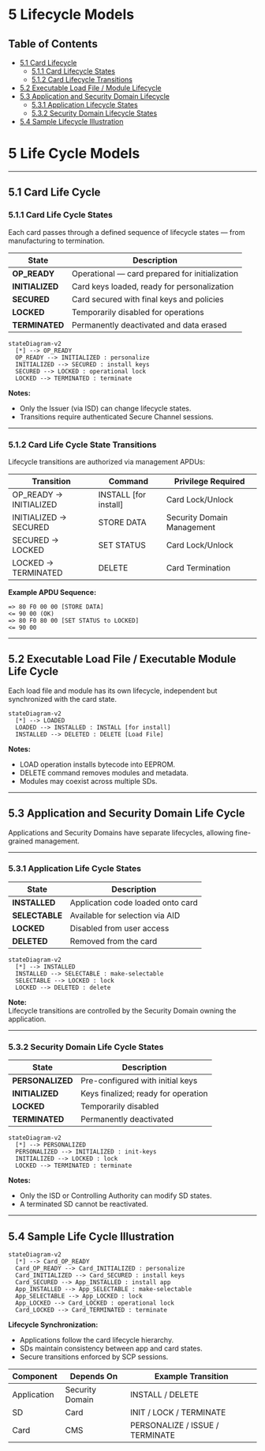 # 5 Lifecycle Models

## Table of Contents
- [5.1 Card Lifecycle](#51-card-life-cycle)
  - [5.1.1 Card Lifecycle States](#511-card-life-cycle-states)
  - [5.1.2 Card Lifecycle Transitions](#512-card-life-cycle-state-transitions)
- [5.2 Executable Load File / Module Lifecycle](#52-executable-load-file--executable-module-life-cycle)
- [5.3 Application and Security Domain Lifecycle](#53-application-and-security-domain-life-cycle)
  - [5.3.1 Application Lifecycle States](#531-application-life-cycle-states)
  - [5.3.2 Security Domain Lifecycle States](#532-security-domain-life-cycle-states)
- [5.4 Sample Lifecycle Illustration](#54-sample-life-cycle-illustration)


# 5 Life Cycle Models

---

## 5.1 Card Life Cycle

### 5.1.1 Card Life Cycle States

Each card passes through a defined sequence of lifecycle states — from manufacturing to termination.

<!-- Table 5-1: Card Life Cycle States -->
| State | Description |
|--------|--------------|
| **OP_READY** | Operational — card prepared for initialization |
| **INITIALIZED** | Card keys loaded, ready for personalization |
| **SECURED** | Card secured with final keys and policies |
| **LOCKED** | Temporarily disabled for operations |
| **TERMINATED** | Permanently deactivated and data erased |

<!-- Figure 5-1: Card Life Cycle State Diagram -->
```mermaid
stateDiagram-v2
  [*] --> OP_READY
  OP_READY --> INITIALIZED : personalize
  INITIALIZED --> SECURED : install keys
  SECURED --> LOCKED : operational lock
  LOCKED --> TERMINATED : terminate
```

**Notes:**
- Only the Issuer (via ISD) can change lifecycle states.  
- Transitions require authenticated Secure Channel sessions.  

<!-- presenter note:
Explain that OP_READY → INITIALIZED represents the manufacturer to issuer handover.
SECURED marks card personalization completion; LOCKED and TERMINATED are administrative shutdown states.
-->

---

### 5.1.2 Card Life Cycle State Transitions

Lifecycle transitions are authorized via management APDUs:

| Transition | Command | Privilege Required |
|-------------|----------|--------------------|
| OP_READY → INITIALIZED | INSTALL [for install] | Card Lock/Unlock |
| INITIALIZED → SECURED | STORE DATA | Security Domain Management |
| SECURED → LOCKED | SET STATUS | Card Lock/Unlock |
| LOCKED → TERMINATED | DELETE | Card Termination |

<!-- Table 5-2: Authorized Lifecycle Transitions -->

**Example APDU Sequence:**
```text
=> 80 F0 00 00 [STORE DATA]
<= 90 00 (OK)
=> 80 F0 80 00 [SET STATUS to LOCKED]
<= 90 00
```

---

## 5.2 Executable Load File / Executable Module Life Cycle

Each load file and module has its own lifecycle, independent but synchronized with the card state.

<!-- Figure 5-2: Executable Module Lifecycle -->
```mermaid
stateDiagram-v2
  [*] --> LOADED
  LOADED --> INSTALLED : INSTALL [for install]
  INSTALLED --> DELETED : DELETE [Load File]
```

**Notes:**
- LOAD operation installs bytecode into EEPROM.  
- DELETE command removes modules and metadata.  
- Modules may coexist across multiple SDs.  

<!-- presenter note:
Show how modules and load files can be independently managed, allowing upgrades without full card reprovisioning.
-->

---

## 5.3 Application and Security Domain Life Cycle

Applications and Security Domains have separate lifecycles, allowing fine-grained management.

---

### 5.3.1 Application Life Cycle States

<!-- Table 5-3: Application Lifecycle States -->
| State | Description |
|--------|--------------|
| **INSTALLED** | Application code loaded onto card |
| **SELECTABLE** | Available for selection via AID |
| **LOCKED** | Disabled from user access |
| **DELETED** | Removed from the card |

<!-- Figure 5-3: Application Lifecycle State Diagram -->
```mermaid
stateDiagram-v2
  [*] --> INSTALLED
  INSTALLED --> SELECTABLE : make-selectable
  SELECTABLE --> LOCKED : lock
  LOCKED --> DELETED : delete
```

**Note:**  
Lifecycle transitions are controlled by the Security Domain owning the application.  

<!-- presenter note:
Explain that SELECTABLE means the app can respond to SELECT APDUs.
LOCKED prevents access but keeps data intact.
-->

---

### 5.3.2 Security Domain Life Cycle States

<!-- Table 5-4: Security Domain Lifecycle States -->
| State | Description |
|--------|--------------|
| **PERSONALIZED** | Pre-configured with initial keys |
| **INITIALIZED** | Keys finalized; ready for operation |
| **LOCKED** | Temporarily disabled |
| **TERMINATED** | Permanently deactivated |

<!-- Figure 5-4: Security Domain Lifecycle Diagram -->
```mermaid
stateDiagram-v2
  [*] --> PERSONALIZED
  PERSONALIZED --> INITIALIZED : init-keys
  INITIALIZED --> LOCKED : lock
  LOCKED --> TERMINATED : terminate
```

**Notes:**
- Only the ISD or Controlling Authority can modify SD states.  
- A terminated SD cannot be reactivated.  

<!-- presenter note:
Show that SDs manage keys and privileges — their lifecycle impacts all dependent apps.
-->

---

## 5.4 Sample Life Cycle Illustration

<!-- Figure 5-5: Combined Lifecycle Overview -->
```mermaid
stateDiagram-v2
  [*] --> Card_OP_READY
  Card_OP_READY --> Card_INITIALIZED : personalize
  Card_INITIALIZED --> Card_SECURED : install keys
  Card_SECURED --> App_INSTALLED : install app
  App_INSTALLED --> App_SELECTABLE : make-selectable
  App_SELECTABLE --> App_LOCKED : lock
  App_LOCKED --> Card_LOCKED : operational lock
  Card_LOCKED --> Card_TERMINATED : terminate
```

**Lifecycle Synchronization:**
- Applications follow the card lifecycle hierarchy.  
- SDs maintain consistency between app and card states.  
- Secure transitions enforced by SCP sessions.  

<!-- Table 5-5: Lifecycle Dependency Matrix -->
| Component | Depends On | Example Transition |
|------------|-------------|--------------------|
| Application | Security Domain | INSTALL / DELETE |
| SD | Card | INIT / LOCK / TERMINATE |
| Card | CMS | PERSONALIZE / ISSUE / TERMINATE |

<!-- presenter note:
Use this combined view to summarize lifecycle dependencies — Issuer controls card, SD controls app, both secured by SCP.
-->

